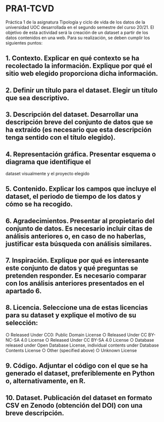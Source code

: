 # PRA1-TCVD
Práctica 1 de la asignatura Tipología y ciclo de vida de los datos de la universidad UOC desarrollada en el segundo semestre del curso 20/21.
El objetivo de esta actividad será la creación de un dataset a partir de los datos contenidos en una web. Para su realización, se deben cumplir los siguientes puntos:

## 1. Contexto. Explicar en qué contexto se ha recolectado la información. Explique por qué el sitio web elegido proporciona dicha información.

## 2. Definir un título para el dataset. Elegir un título que sea descriptivo.

## 3. Descripción del dataset. Desarrollar una descripción breve del conjunto de datos que se ha extraído (es necesario que esta descripción tenga sentido con el título elegido).

## 4. Representación gráfica. Presentar esquema o diagrama que identifique el
dataset visualmente y el proyecto elegido

## 5. Contenido. Explicar los campos que incluye el dataset, el periodo de tiempo de los datos y cómo se ha recogido.

## 6. Agradecimientos. Presentar al propietario del conjunto de datos. Es necesario incluir citas de análisis anteriores o, en caso de no haberlas, justificar esta búsqueda con análisis similares.

## 7. Inspiración. Explique por qué es interesante este conjunto de datos y qué preguntas se pretenden responder. Es necesario comparar con los análisis anteriores presentados en el apartado 6.

## 8. Licencia. Seleccione una de estas licencias para su dataset y explique el motivo de su selección:
  ○ Released Under CC0: Public Domain License
  ○ Released Under CC BY-NC-SA 4.0 License
  ○ Released Under CC BY-SA 4.0 License
  ○ Database released under Open Database License, individual contents under Database Contents License
  ○ Other (specified above)
  ○ Unknown License


## 9. Código. Adjuntar el código con el que se ha generado el dataset, preferiblemente en Python o, alternativamente, en R.

## 10. Dataset. Publicación del dataset en formato CSV en Zenodo (obtención del DOI) con una breve descripción.
